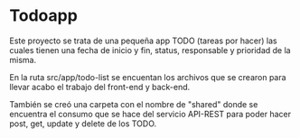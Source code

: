 # Todoapp

Este proyecto se trata de una pequeña app TODO (tareas por hacer) las cuales tienen una fecha de inicio y fin, status, responsable y prioridad de la misma.

En la ruta src/app/todo-list se encuentan los archivos que se crearon para llevar acabo el trabajo del front-end y back-end.

También se creó una carpeta con el nombre de "shared" donde se encuentra el consumo que se hace del servicio API-REST para poder hacer post, get, update y delete de los TODO.